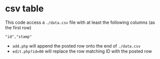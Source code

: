 # csv table
This code access a `./data.csv` file with at least the following columns (as the first row)

```csv
"id","stamp"
```

* `add.php` will append the posted row onto the end of `./data.csv`
* `edit.php?id=00` will replace the row matching ID with the posted row

